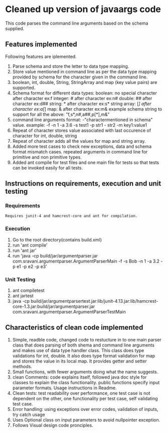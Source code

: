 # Cleaned up version of javaargs code 
  This code parses the command line arguments based on the schema supplied.
## Features implemented
  Following features are iplemented.
  1. Parse schema and store the letter to data type mapping.
  2. Store value mentioned in command line as per the data type mapping provided by schema for the character given in the command line.
  3. boolean, int, double, String, StringArray and map (key value pairs) are supported.
  4. Schema format for different data types:
         boolean: no special character after character ex:f
         integer: # after character ex:n#
         double:  ## after character ex:d##
         string: * after character ex:s*
         string array: [*] after character ex:a[*]
         map: & after character ex:m&
         example  schema string to support for all the above: "f,s*,n#,a##,p[*],m&" 
  5. command line arguments format:
      -"charactermentioned in schema" value. example: -f -n 1 -a 3.6 -s test1 -p str1 - str2 -m key1:value1
  6. Repeat of character stores value associated with last occurence of character for int, double, string 
  7. Repeat of character  adds all the values for map and string array.
  8. Added more test cases to check new exceptions, data and schema format mismatch cases. repeated arguments in command line for primitive and non primitive types.
  9. Added ant compile for test files and one main file for tests so that tests can be invoked easily for all tests.


## Instructions on requirements, execution and unit testing
### Requirements
    Requires junit-4 and hamcrest-core and ant for compilation.
### Execution
  1. Go to the root directory(contains build.xml)
  2. run 'ant compile'
  3. run 'ant jar'
  4. run 'java -cp build/jar/argumentparser.jar com.sravani.argumentparser.ArgumentParserMain -f -s Bob -n 1 -a 3.2 -p e1 -p e2 -p e3'
  
### Unit Testing
  1. ant compiletest
  2. ant jartest
  3. java -cp build/jar/argumentparsertest.jar:lib/junit-4.13.jar:lib/hamcrest-core-1.3.jar:build/jar/argumentparser.jar  com.sravani.argumentparser.ArgumentParserTestMain

    
## Characteristics of clean code implemented
  1. Simple, readble code, changed code to restucture in to one main parser class that does  parsing of both shema  and command line arguments and makes use of data type handler class. This class does type validations for int, double.  It also does type format validation for map and stores the value in its local map. It provides getter and setter methods.
  2. Small functions, with fewer arguments doing what the name suggests.
  3. clean Comments: code explains itself, followed java doc style for classes to explain the class functionality. public functions specify input parameter formats. Usage instructions in Readme.
  4. Clean tests: test readability over performance, one test case is not dependent on the other, one functionality per test case, self validating test case.
  5. Error handling: using exceptions over error codes, validation of inputs, try catch usage
  6. Uses Optional class on input parameters to avoid nullpointer exception.
  7. Follows Visual design code pronciples. 


